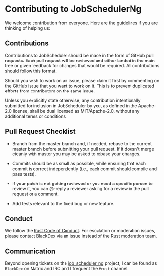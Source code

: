 # Contributing to JobSchedulerNg

We welcome contribution from everyone. Here are the guidelines if you are
thinking of helping us:

## Contributions

Contributions to JobScheduler should be made in the form of GitHub pull
requests. Each pull request will be reviewed and either landed in the main
tree or given feedback for changes that would be required. All contributions
should follow this format.

Should you wish to work on an issue, please claim it first by commenting on
the GitHub issue that you want to work on it. This is to prevent duplicated
efforts from contributors on the same issue.

Unless you explicitly state otherwise, any contribution intentionally
submitted for inclusion in JobScheduler by you, as defined in the Apache-2.0
license, shall be dual licensed as MIT/Apache-2.0, without any additional
terms or conditions.

## Pull Request Checklist

- Branch from the master branch and, if needed, rebase to the current master
  branch before submitting your pull request. If it doesn't merge cleanly with
  master you may be asked to rebase your changes.

- Commits should be as small as possible, while ensuring that each commit is
  correct independently (i.e., each commit should compile and pass tests).

- If your patch is not getting reviewed or you need a specific person to review
  it, you can @-reply a reviewer asking for a review in the pull request or a
  comment.

- Add tests relevant to the fixed bug or new feature.

## Conduct

We follow the [Rust Code of Conduct](https://www.rust-lang.org/conduct.html).
For escalation or moderation issues, please contact BlackDex via an issue instead of the Rust moderation team.

## Communication

Beyond opening tickets on the
[job_scheduler_ng](https://github.com/BlackDex/job_scheduler) project, I can be
found as `BlackDex` on Matrix and IRC and I frequent the `#rust` channel.
